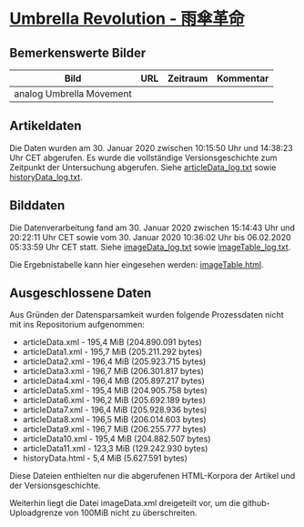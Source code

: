 # [Umbrella Revolution - 雨傘革命](https://zh.wikipedia.org/wiki/%E9%9B%A8%E5%82%98%E9%9D%A9%E5%91%BD)

## Bemerkenswerte Bilder

| Bild | URL | Zeitraum | Kommentar |
| - | - | - | - |
| analog Umbrella Movement |

## Artikeldaten

Die Daten wurden am 30. Januar 2020 zwischen 10:15:50 Uhr und 14:38:23 Uhr CET abgerufen. Es wurde die vollständige Versionsgeschichte zum Zeitpunkt der Untersuchung abgerufen. Siehe [articleData_log.txt](articleData_log.txt) sowie [historyData_log.txt](historyData_log.txt).

## Bilddaten

Die Datenverarbeitung fand am 30. Januar 2020 zwischen 15:14:43 Uhr und 20:22:11 Uhr CET sowie vom 30. Januar 2020 10:36:02 Uhr bis 06.02.2020 05:33:59 Uhr CET statt. Siehe [imageData_log.txt](imageData_log.txt) sowie [imageTable_log.txt](imageTable_log.txt).

Die Ergebnistabelle kann hier eingesehen werden: [imageTable.html](imageTable.html).

## Ausgeschlossene Daten

Aus Gründen der Datensparsamkeit wurden folgende Prozessdaten nicht mit ins Repositorium aufgenommen:

- articleData.xml - 195,4 MiB (204.890.091 bytes)
- articleData1.xml - 195,7 MiB (205.211.292 bytes)
- articleData2.xml - 196,4 MiB (205.923.715 bytes)
- articleData3.xml - 196,7 MiB (206.301.817 bytes)
- articleData4.xml - 196,4 MiB (205.897.217 bytes)
- articleData5.xml - 195,4 MiB (204.905.758 bytes)
- articleData6.xml - 196,2 MiB (205.692.189 bytes)
- articleData7.xml - 196,4 MiB (205.928.936 bytes)
- articleData8.xml - 196,5 MiB (206.014.603 bytes)
- articleData9.xml - 196,7 MiB (206.255.777 bytes)
- articleData10.xml - 195,4 MiB (204.882.507 bytes)
- articleData11.xml - 123,3 MiB (129.242.930 bytes)
- historyData.html - 5,4 MiB (5.627.591 bytes)

Diese Dateien enthielten nur die abgerufenen HTML-Korpora der Artikel und der Versionsgeschichte.

Weiterhin liegt die Datei imageData.xml dreigeteilt vor, um die github-Uploadgrenze von 100MiB nicht zu überschreiten.